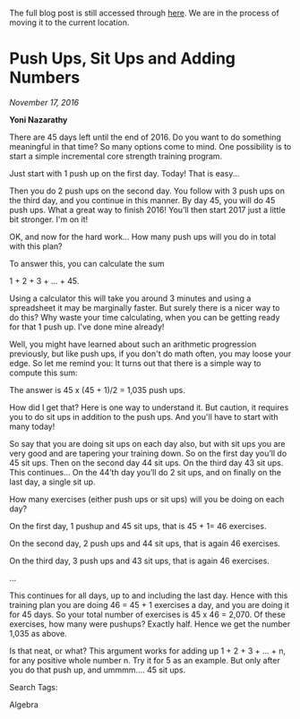 The full blog post is still accessed through [here](https://www.1onepsilon.com/single-post/2016/11/17/Push-Ups-Sit-Ups-and-Adding-Numbers). We are in the process of moving it to the current location.


# Push Ups, Sit Ups and Adding Numbers
*November 17, 2016*


**Yoni Nazarathy**


 

There are 45 days left until the end of 2016. Do you want to do something meaningful in that time? So many options come to mind. One possibility is to start a simple incremental core strength training program.

 

Just start with 1 push up on the first day. Today! That is easy...

 

Then you do 2 push ups on the second day. You follow with 3 push ups on the third day, and you continue in this manner. By day 45, you will do 45 push ups. What a great way to finish 2016! You’ll then start 2017 just a little bit stronger. I'm on it!

 

OK, and now for the hard work... How many push ups will you do in total with this plan?

 

To answer this, you can calculate the sum

1 + 2 + 3 + … + 45.

 

Using a calculator this will take you around 3 minutes and using a spreadsheet it may be marginally faster. But surely there is a nicer way to do this? Why waste your time calculating, when you can be getting ready for that 1 push up. I've done mine already!

 

Well, you might have learned about such an arithmetic progression previously, but like push ups, if you don't do math often, you may loose your edge. So let me remind you: It turns out that there is a simple way to compute this sum:

 

The answer is 45 x (45 + 1)/2 =  1,035 push ups.

 

How did I get that? Here is one way to understand it. But caution, it requires you to do sit ups in addition to the push ups. And you'll have to start with many today!

 

So say that you are doing sit ups on each day also, but with sit ups you are very good and are tapering your training down. So on the first day you’ll do 45 sit ups. Then on the second day 44 sit ups. On the third day 43 sit ups. This continues... On the 44’th day you’ll do 2 sit ups, and on finally on the last day, a single sit up.

 

How many exercises (either push ups or sit ups) will you be doing on each day?

 

On the first day, 1 pushup and 45 sit ups, that is 45 + 1= 46 exercises.

On the second day, 2 push ups and 44 sit ups, that is again 46 exercises.

On the third day, 3 push ups and 43 sit ups, that is again 46 exercises.

...

 

This continues for all days, up to and including the last day. Hence with this training plan you are doing 46 = 45 + 1 exercises a day, and you are doing it for 45 days. So your total number of exercises is 45 x 46 = 2,070. Of these exercises, how many were pushups? Exactly half. Hence we get the number 1,035 as above.

 

Is that neat, or what? This argument works for adding up 1 + 2 + 3 + ... + n, for any positive whole number n. Try it for 5 as an example. But only after you do that push up, and ummmm.... 45 sit ups.

 

 

 

Search Tags:

Algebra

